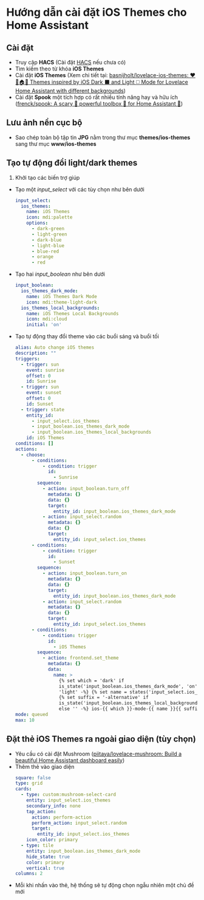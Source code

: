 # Hướng dẫn cài đặt iOS Themes cho Home Assistant

## Cài đặt
 - Truy cập **HACS** (Cài đặt [HACS](https://github.com/hacs) nếu chưa có)
 - Tìm kiếm theo từ khóa **iOS Themes**
 - Cài đặt **iOS Themes** (Xem chi tiết tại: [basnijholt/lovelace-ios-themes: ❤️📱🏠🤖 Themes inspired by iOS Dark ⬛️ and Light ◻️ Mode for Lovelace Home Assistant with different backgrounds](https://github.com/basnijholt/lovelace-ios-themes))
 - Cài đặt **Spook** một tích hợp có rất nhiều tính năng hay và hữu ích ([frenck/spook: A scary 👻 powerful toolbox 🧰 for Home Assistant 🏡](https://github.com/frenck/spook))

## Lưu ảnh nền cục bộ

 - Sao chép toàn bộ tập tin **JPG** nằm trong thư mục **themes/ios-themes** sang thư mục **www/ios-themes**

## Tạo tự động đổi light/dark themes

 1. Khởi tạo các biến trợ giúp
- Tạo một *input_select* với các tùy chọn như bên dưới
	```yaml
	input_select:
	  ios_themes:
	    name: iOS Themes
	    icon: mdi:palette
	    options:
	      - dark-green
	      - light-green
	      - dark-blue
	      - light-blue
	      - blue-red
	      - orange
	      - red
	```
- Tạo hai *input_boolean* như bên dưới
	```yaml
	input_boolean:
	  ios_themes_dark_mode:
	    name: iOS Themes Dark Mode
	    icon: mdi:theme-light-dark
	  ios_themes_local_backgrounds:
	    name: iOS Themes Local Backgrounds
	    icon: mdi:cloud
	    initial: 'on'
	```
- Tạo tự động thay đổi theme vào các buổi sáng và buổi tối
	```yaml
	alias: Auto change iOS themes
	description: ""
	triggers:
	  - trigger: sun
	    event: sunrise
	    offset: 0
	    id: Sunrise
	  - trigger: sun
	    event: sunset
	    offset: 0
	    id: Sunset
	  - trigger: state
	    entity_id:
	      - input_select.ios_themes
	      - input_boolean.ios_themes_dark_mode
	      - input_boolean.ios_themes_local_backgrounds
	    id: iOS Themes
	conditions: []
	actions:
	  - choose:
	      - conditions:
	          - condition: trigger
	            id:
	              - Sunrise
	        sequence:
	          - action: input_boolean.turn_off
	            metadata: {}
	            data: {}
	            target:
	              entity_id: input_boolean.ios_themes_dark_mode
	          - action: input_select.random
	            metadata: {}
	            data: {}
	            target:
	              entity_id: input_select.ios_themes
	      - conditions:
	          - condition: trigger
	            id:
	              - Sunset
	        sequence:
	          - action: input_boolean.turn_on
	            metadata: {}
	            data: {}
	            target:
	              entity_id: input_boolean.ios_themes_dark_mode
	          - action: input_select.random
	            metadata: {}
	            data: {}
	            target:
	              entity_id: input_select.ios_themes
	      - conditions:
	          - condition: trigger
	            id:
	              - iOS Themes
	        sequence:
	          - action: frontend.set_theme
	            metadata: {}
	            data:
	              name: >
	                {% set which = 'dark' if
	                is_state('input_boolean.ios_themes_dark_mode', 'on') else
	                'light' -%} {% set name = states('input_select.ios_themes') -%}
	                {% set suffix = '-alternative' if
	                is_state('input_boolean.ios_themes_local_backgrounds', 'on')
	                else '' -%} ios-{{ which }}-mode-{{ name }}{{ suffix }}
	mode: queued
	max: 10
	```
## Đặt thẻ iOS Themes ra ngoài giao diện (tùy chọn)

- Yêu cầu có cài đặt Mushroom ([piitaya/lovelace-mushroom: Build a beautiful Home Assistant dashboard easily](https://github.com/piitaya/lovelace-mushroom))
- Thêm thẻ vào giao diện
	```yaml
	square: false
	type: grid
	cards:
	  - type: custom:mushroom-select-card
	    entity: input_select.ios_themes
	    secondary_info: none
	    tap_action:
	      action: perform-action
	      perform_action: input_select.random
	      target:
	        entity_id: input_select.ios_themes
	    icon_color: primary
	  - type: tile
	    entity: input_boolean.ios_themes_dark_mode
	    hide_state: true
	    color: primary
	    vertical: true
	columns: 2
	```
- Mỗi khi nhấn vào thẻ, hệ thống sẽ tự động chọn ngẫu nhiên một chủ đề mới